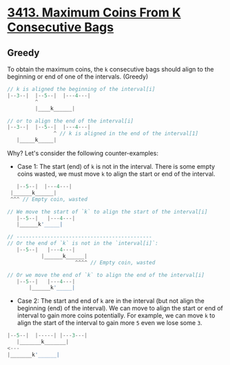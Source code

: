 # [3413. Maximum Coins From K Consecutive Bags](https://leetcode.com/problems/maximum-coins-from-k-consecutive-bags/description/)

## Greedy
To obtain the maximum coins, the `k` consecutive bags should align to the beginning or end of one of the intervals. (Greedy)

```js
// k is aligned the beginning of the interval[i]
|--3--|  |--5--|  |---4---|
         ^
         |____k______|

// or to align the end of the interval[i]
|--3--|  |--5--|  |---4---|
               ^ // k is aligned in the end of the interval[1]
   |_____k_____|
```

Why? Let's consider the following counter-examples:

* Case 1: The start (end) of `k` is not in the interval. There is some empty coins wasted, we must move `k` to align the start or end of the interval.
```js
   |--5--|  |---4---|
 |______k______|
 ^^^ // Empty coin, wasted

// We move the start of `k` to align the start of the interval[i]
   |--5--|   |---4---|
   |______k'_____|

// --------------------------------------------
// Or the end of `k` is not in the `interval[i]`:
   |--5--|   |---4---|
           |______k______|
                      ^^^^ // Empty coin, wasted

// Or we move the end of `k` to align the end of the interval[i]
   |--5--|   |---4---|
       |______k'_____|
```

* Case 2: The start and end of `k` are in the interval (but not align the beginning (end) of the interval). We can move to align the start or end of interval to gain more coins potentially. For example, we can move `k` to align the start of the interval to gain more `5` even we lose some `3`.

```js
|--5--|  |-----| |---3---|
   |_______k_______|
<---
|_______k'______|
```